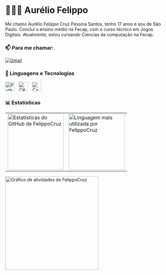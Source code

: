 # 👨🏾‍💻 Aurélio Felippo

Me chamo Aurélio Felippo Cruz Pessina Santos, tenho 17 anos e sou de São Paulo. Concluí o ensino médio na Fecap, com o curso técnico em Jogos Digitais. Atualmente, estou cursando Ciencias da computação na Fecap.

### :mailbox: Para me chamar:

[![Gmail](https://img.shields.io/badge/Gmail-000?style=for-the-badge&logo=gmail&logoColor=red)](mailto:aureliofelippo100@gmail.com)

### 🤖 Linguagens e Tecnologias
<!-- Ícone Python -->
<img 
    align="left" 
    alt="Python" 
    title="Python" 
    width="30px" 
    style="padding-right: 10px;" 
    src="https://cdn.jsdelivr.net/gh/devicons/devicon/icons/python/python-original.svg" 
/>

<!-- Ícone C# -->
<img 
    align="left" 
    alt="C#" 
    title="C#" 
    width="30px" 
    style="padding-right: 10px;" 
    src="https://cdn.jsdelivr.net/gh/devicons/devicon/icons/csharp/csharp-original.svg" 
/>

<!-- Ícone C++ -->
<img 
    align="left" 
    alt="C++" 
    title="C++" 
    width="30px" 
    style="padding-right: 10px;" 
    src="https://cdn.jsdelivr.net/gh/devicons/devicon/icons/cplusplus/cplusplus-original.svg" 
/>

<br/>
<br/>



### 📊 Estatísticas

<table>
  <tr>
    <td>
      <a href="https://github.com/FelippoCruz">
        <img height="180em" src="https://github-readme-stats.vercel.app/api?username=FelippoCruz&show_icons=true&bg_color=000000&title_color=4682B4&text_color=4682B4&icon_color=4682B4&include_all_commits=true&locale=pt-br" alt="Estatísticas do GitHub de FelippoCruz" />
      </a>
    </td>
    <td>
      <a href="https://github.com/FelippoCruz">
        <img height="180em" src="https://github-readme-stats.vercel.app/api/top-langs/?username=FelippoCruz&bg_color=000000&title_color=4682B4&text_color=4682B4&icon_color=4682B4&layout=compact&custom_title=Tecnologias&langs_count=1" alt="Linguagem mais utilizada por FelippoCruz" />
      </a>
    </td>
  </tr>
</table>

<img 
    src="https://github-readme-activity-graph.vercel.app/graph?username=FelippoCruz&bg_color=000000&color=4682B4&line=4682B4&point=4682B4&area=true&hide_border=false" 
    height="300" 
    alt="Gráfico de atividades de FelippoCruz" 
/>
